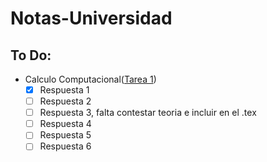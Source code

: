 # Notas-Universidad

## To Do:
- Calculo Computacional([Tarea 1](Calculo-Computacional/Taree1/Primera_tarea_Semestre_I_2016.pdf))
  - [x] Respuesta 1
  - [ ] Respuesta 2
  - [ ] Respuesta 3, falta contestar teoria e incluir en el .tex
  - [ ] Respuesta 4
  - [ ] Respuesta 5
  - [ ] Respuesta 6